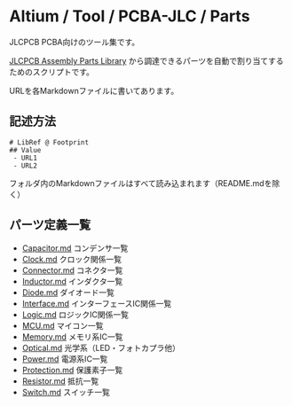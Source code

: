 # Altium / Tool / PCBA-JLC / Parts

JLCPCB PCBA向けのツール集です。

[JLCPCB Assembly Parts Library](https://jlcpcb.com/parts) 
から調達できるパーツを自動で割り当てするためのスクリプトです。

URLを各Markdownファイルに書いてあります。


## 記述方法

    # LibRef @ Footprint
    ## Value
     - URL1
     - URL2


フォルダ内のMarkdownファイルはすべて読み込まれます（README.mdを除く）







## パーツ定義一覧



 - [Capacitor.md](Capacitor.md) コンデンサ一覧
 - [Clock.md](Clock.md) クロック関係一覧
 - [Connector.md](Connector.md) コネクタ一覧
 - [Inductor.md](Inductor.md) インダクタ一覧
 - [Diode.md](Diode.md) ダイオード一覧
 - [Interface.md](Interface.md) インターフェースIC関係一覧
 - [Logic.md](Logic.md) ロジックIC関係一覧
 - [MCU.md](MCU.md) マイコン一覧
 - [Memory.md](Memory.md) メモリ系IC一覧
 - [Optical.md](Optical.md) 光学系（LED・フォトカプラ他）
 - [Power.md](Power.md) 電源系IC一覧
 - [Protection.md](Protection.md) 保護素子一覧
 - [Resistor.md](Resistor.md) 抵抗一覧
 - [Switch.md](Switch.md) スイッチ一覧











